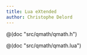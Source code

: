 ```yaml
---
title: Lua eXtended
author: Christophe Delord
---
```


@(doc "src/qmath/qmath.h")

@(doc "src/qmath/qmath.lua")
